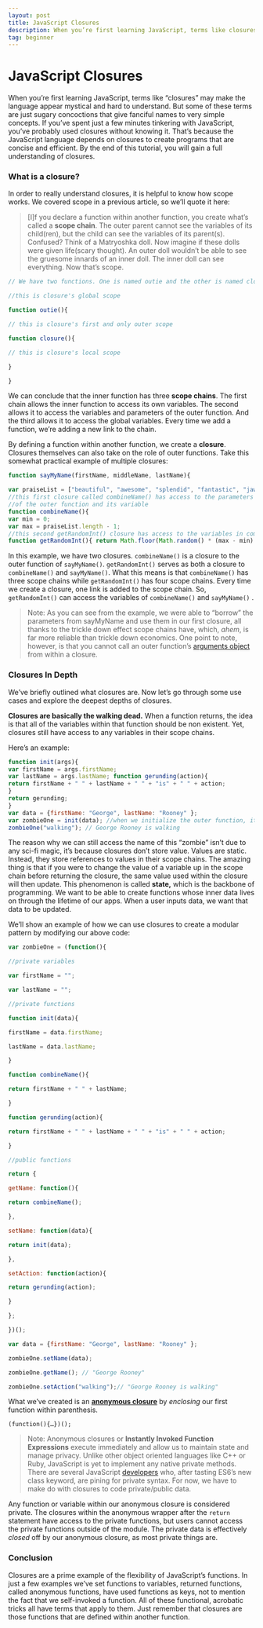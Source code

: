 ```yaml
---
layout: post
title: JavaScript Closures
description: When you’re first learning JavaScript, terms like closures  make the language appear mystical. This JavaScript tutorial will demystify this arcane concept. 
tag: beginner
---
```


JavaScript Closures
============


When you’re first learning JavaScript, terms like “closures” may make the language appear mystical and hard to understand. But some of these terms are just sugary concoctions that give fanciful names to very simple concepts. If you’ve spent just a few minutes tinkering with JavaScript, you’ve probably used closures without knowing it. That’s because the JavaScript language depends on closures to create programs that are concise and efficient. By the end of this tutorial, you will gain a full understanding of closures.

<h3>What is a closure?</h3>

In order to really understand closures, it is helpful to know how scope works. We covered scope in a previous article, so we’ll quote it here:

> [I]f you declare a function within another function, you create what’s called a  **scope chain**. The outer parent cannot see the variables of its child(ren), but the child can see the variables of its parent(s). Confused? Think of a Matryoshka doll. Now imagine if these dolls were given life(scary thought). An outer doll wouldn’t be able to see the gruesome innards of an inner doll. The inner doll can see everything. Now that’s scope.

```javascript
// We have two functions. One is named outie and the other is named closure *wink* *wink*

//this is closure's global scope

function outie(){

// this is closure's first and only outer scope

function closure(){

// this is closure's local scope

}

}
```

We can conclude that the inner function has three  **scope chains**. The first chain allows the inner function to access its own variables. The second allows it to access the variables and parameters of the outer function. And the third allows it to access the global variables. Every time we add a function, we’re adding a new link to the chain.

By defining a function within another function, we create a  **closure**. Closures themselves can also take on the role of outer functions. Take this somewhat practical example of multiple closures:

```javascript
function sayMyName(firstName, middleName, lastName){ 

var praiseList = ["beautiful", "awesome", "splendid", "fantastic", "jaw-dropping"]; 
//this first closure called combineName() has access to the parameters 
//of the outer function and its variable 
function combineName(){ 
var min = 0; 
var max = praiseList.length - 1; 
//this second getRandomInt() closure has access to the variables in combineName() 
function getRandomInt(){ return Math.floor(Math.random() * (max - min) + min); } return "Your" + " " + praiseList[getRandomInt()] + " name is " + firstName + " " + middleName + " " + lastName; } return combineName();} sayMyName("Beyonce", "Giselle", "Knowles-Carter"); // Your beautiful/awesome/splendid... name is Beyonce Giselle Knowles-Carter
```
In this example, we have two closures.  `combineName()`  is a closure to the outer function of  `sayMyName()`.  `getRandomInt()`  serves as both a closure to  `combineName()`  and  `sayMyName()`. What this means is that  `combineName()`  has three scope chains while  `getRandomInt()`  has four scope chains. Every time we create a closure, one link is added to the scope chain. So,  `getRandomInt()`  can access the variables of  `combineName()`  and  `sayMyName()` .

> Note: As you can see from the example, we were able to “borrow” the parameters from sayMyName and use them in our first closure, all thanks to the trickle down effect scope chains have, which, *ahem*, is far more reliable than trickle down economics. One point to note, however, is that you cannot call an outer function’s  [arguments object](https://developer.mozilla.org/en-US/docs/Web/JavaScript/Reference/Functions/arguments)  from within a closure.

<h3>Closures In Depth</h3>

We’ve briefly outlined what closures are. Now let’s go through some use cases and explore the deepest depths of closures.

**Closures are basically the walking dead.**  When a function returns, the idea is that all of the variables within that function should be non existent. Yet, closures still have access to any variables in their scope chains.

Here’s an example:
```javascript
function init(args){ 
var firstName = args.firstName; 
var lastName = args.lastName; function gerunding(action){ 
return firstName + " " + lastName + " " + "is" + " " + action; 
} 
return gerunding; 
} 
var data = {firstName: "George", lastName: "Rooney" }; 
var zombieOne = init(data); //when we initialize the outer function, it returns undefined. The outer function is dead, but.../* 20 lines of code later...*/
zombieOne("walking"); // George Rooney is walking

```
The reason why we can still access the name of this “zombie” isn’t due to any sci-fi magic, it’s because closures don’t store value. Values are static. Instead, they store references to values in their scope chains. The amazing thing is that if you were to change the value of a variable up in the scope chain before returning the closure, the same value used within the closure will then update. This phenomenon is called  **state,** which is the backbone of programming. We want to be able to create functions whose inner data lives on through the lifetime of our apps. When a user inputs data, we want that data to be updated.

We’ll show an example of how we can use closures to create a modular pattern by modifying our above code:

```javascript
var zombieOne = (function(){

//private variables

var firstName = "";

var lastName = "";

//private functions

function init(data){

firstName = data.firstName;

lastName = data.lastName;

}

function combineName(){

return firstName + " " + lastName;

}

function gerunding(action){

return firstName + " " + lastName + " " + "is" + " " + action;

}

//public functions

return {

getName: function(){

return combineName();

},

setName: function(data){

return init(data);

},

setAction: function(action){

return gerunding(action);

}

};

})();

var data = {firstName: "George", lastName: "Rooney" };

zombieOne.setName(data);

zombieOne.getName(); // "George Rooney"

zombieOne.setAction("walking");// "George Rooney is walking"
```

What we’ve created is an  [**anonymous closure**](http://www.adequatelygood.com/JavaScript-Module-Pattern-In-Depth.html)  by  _enclosing_  our first function within parenthesis.

`(function(){…})();`

> Note: Anonymous closures or  **Instantly Invoked Function Expressions**  execute immediately and allow us to maintain state and manage privacy. Unlike other object oriented languages like C++ or Ruby, JavaScript is yet to implement any native private methods. There are several JavaScript  [developers](https://esdiscuss.org/topic/class-private-syntax-in-es6-was-es6-es7-es8-and-beyond-a-proposed-roadmap)  who, after tasting ES6’s new class keyword, are pining for private syntax. For now, we have to make do with closures to code private/public data.


Any function or variable within our anonymous closure is considered private. The closures within the anonymous wrapper after the  `return` statement have access to the private functions, but users cannot access the private functions outside of the module. The private data is effectively  _closed_ off by our anonymous closure, as most private things are.

<h3>Conclusion</h3>

Closures are a prime example of the flexibility of JavaScript’s functions. In just a few examples we’ve set functions to variables, returned functions, called anonymous functions, have used functions as keys, not to mention the fact that we self-invoked a function. All of these functional, acrobatic tricks all have terms that apply to them. Just remember that closures are those functions that are defined within another function.
